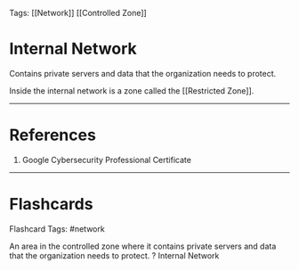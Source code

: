 Tags: [[Network]] [[Controlled Zone]]
# Internal Network

Contains private servers and data that the organization needs to protect.

Inside the internal network is a zone called the [[Restricted Zone]].

---
# References

1. Google Cybersecurity Professional Certificate

---
# Flashcards

Flashcard Tags: #network 

An area in the controlled zone where it contains private servers and data that the organization needs to protect.
?
Internal Network
<!--SR:!2024-05-08,4,270-->